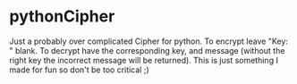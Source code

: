 # pythonCipher
Just a probably over complicated Cipher for python. To encrypt leave "Key: " blank. To decrypt have the corresponding key, and message (without the right key the incorrect message will be returned). This is just something I made for fun so don't be too critical ;)
